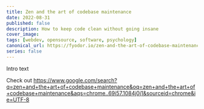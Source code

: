 ```yaml
---
title: Zen and the art of codebase maintenance
date: 2022-08-31
published: false
description: How to keep code clean without going insane
cover_image:
tags: [webdev, opensource, software, psychology]
canonical_url: https://fyodor.io/zen-and-the-art-of-codebase-maintenance/
series: false
---
```


Intro text

Check out https://www.google.com/search?q=zen+and+the+art+of+codebase+maintenance&oq=zen+and+the+art+of+codebase+maintenance&aqs=chrome..69i57.1084j0j1&sourceid=chrome&ie=UTF-8